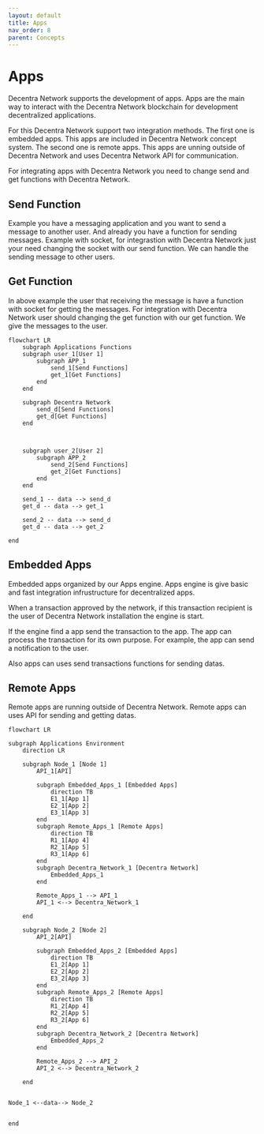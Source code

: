 ```yaml
---
layout: default
title: Apps
nav_order: 8
parent: Concepts
---
```


# Apps

Decentra Network supports the development of apps. Apps are the main way to interact with the Decentra Network blockchain for development decentralized applications.

For this Decentra Network support two integration methods. The first one is embedded apps. This apps are included in Decentra Network concept system. The second one is remote apps. This apps are unning outside of Decentra Network and uses Decentra Network API for communication.

For integrating apps with Decentra Network you need to change send and get functions with Decentra Network.

## Send Function

Example you have a messaging application and you want to send a message to another user. And already you have a function for sending messages. Example with socket, for integrastion with Decentra Network just your need changing the socket with our send function. We can handle the sending message to other users.

## Get Function

In above example the user that receiving the message is have a function with socket for getting the messages. For integration with Decentra Network user should changing the get function with our get function. We give the messages to the user.

```mermaid
flowchart LR
    subgraph Applications Functions
    subgraph user_1[User 1]
        subgraph APP_1
            send_1[Send Functions]
            get_1[Get Functions]
        end
    end

    subgraph Decentra Network
        send_d[Send Functions]
        get_d[Get Functions]
    end



    subgraph user_2[User 2]
        subgraph APP_2
            send_2[Send Functions]
            get_2[Get Functions]
        end
    end

    send_1 -- data --> send_d
    get_d -- data --> get_1

    send_2 -- data --> send_d
    get_d -- data --> get_2

end

```

## Embedded Apps

Embedded apps organized by our Apps engine. Apps engine is give basic and fast integration infrustructure for decentralized apps.

When a transaction approved by the network, if this transaction recipient is the user of Decentra Network installation the engine is start.

If the engine find a app send the transaction to the app. The app can process the transaction for its own purpose. For example, the app can send a notification to the user.

Also apps can uses send transactions functions for sending datas.

## Remote Apps

Remote apps are running outside of Decentra Network. Remote apps can uses API for sending and getting datas.

```mermaid
flowchart LR

subgraph Applications Environment
    direction LR

    subgraph Node_1 [Node 1]
        API_1[API]

        subgraph Embedded_Apps_1 [Embedded Apps]
            direction TB
            E1_1[App 1]
            E2_1[App 2]
            E3_1[App 3]
        end
        subgraph Remote_Apps_1 [Remote Apps]
            direction TB
            R1_1[App 4]
            R2_1[App 5]
            R3_1[App 6]
        end
        subgraph Decentra_Network_1 [Decentra Network]
            Embedded_Apps_1
        end

        Remote_Apps_1 --> API_1
        API_1 <--> Decentra_Network_1

    end

    subgraph Node_2 [Node 2]
        API_2[API]

        subgraph Embedded_Apps_2 [Embedded Apps]
            direction TB
            E1_2[App 1]
            E2_2[App 2]
            E3_2[App 3]
        end
        subgraph Remote_Apps_2 [Remote Apps]
            direction TB
            R1_2[App 4]
            R2_2[App 5]
            R3_2[App 6]
        end
        subgraph Decentra_Network_2 [Decentra Network]
            Embedded_Apps_2
        end

        Remote_Apps_2 --> API_2
        API_2 <--> Decentra_Network_2

    end


Node_1 <--data--> Node_2


end
```
